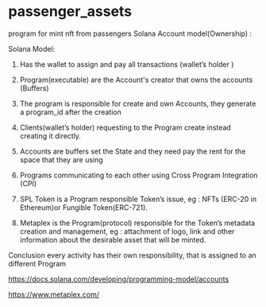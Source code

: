 # passenger_assets
program for mint nft from passengers
Solana Account model(Ownership) :


Solana Model:



1. Has the wallet to assign and pay all transactions (wallet’s holder ) 

2.  Program(executable) are the Account's creator that owns the accounts (Buffers)

3. The program is responsible for create and own Accounts, they generate a program_id after the creation 

4. Clients(wallet’s holder) requesting to the Program  create instead creating it directly.

5. Accounts are buffers set the State and they need pay the rent for the space that they  are using 

6. Programs communicating to each other using Cross Program Integration (CPI) 

7. SPL Token is a Program responsible Token’s issue, eg : NFTs (ERC-20 in Ethereum)or Fungible Token(ERC-721).

8. Metaplex is the Program(protocol) responsible for the Token’s metadata creation and management, eg : attachment of logo, link and other information about the desirable asset that will be minted.


Conclusion  every activity has their own responsibility, that is assigned to an different Program 


https://docs.solana.com/developing/programming-model/accounts

https://www.metaplex.com/
